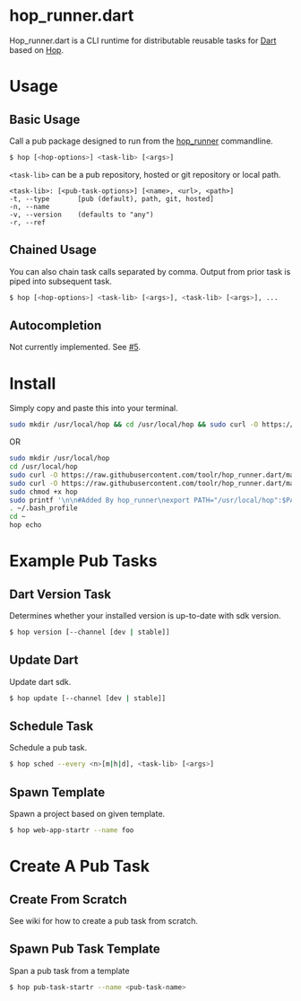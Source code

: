 hop_runner.dart
===============
Hop_runner.dart is a CLI runtime for distributable reusable tasks for [Dart](https://www.dartlang.org) based on [Hop](https://github.com/dart-lang/hop).

# Usage

## Basic Usage
Call a pub package designed to run from the [hop_runner](https://github.com/toolr/hop_runner.dart) commandline.
```bash
$ hop [<hop-options>] <task-lib> [<args>]
```

`<task-lib>` can be a pub repository, hosted or git repository or local path.
```
<task-lib>: [<pub-task-options>] [<name>, <url>, <path>]
-t, --type       [pub (default), path, git, hosted]                                                                                                                                                
-n, --name
-v, --version    (defaults to "any")
-r, --ref 
```

## Chained Usage
You can also chain task calls separated by comma.  Output from prior task is piped into subsequent task.
```bash
$ hop [<hop-options>] <task-lib> [<args>], <task-lib> [<args>], ...
```

## Autocompletion
Not currently implemented.  See [#5](https://github.com/toolr/hop_runner.dart/issues/5).

# Install
Simply copy and paste this into your terminal.
```bash
sudo mkdir /usr/local/hop && cd /usr/local/hop && sudo curl -O https://raw.githubusercontent.com/toolr/hop_runner.dart/master/hop && sudo curl -O https://raw.githubusercontent.com/toolr/hop_runner.dart/master/bin/hopsnapshot && sudo chmod +x hop && sudo printf '\n\n#Added By hop_runner\nexport PATH="/usr/local/hop":$PATH' >> ~/.bash_profile && . ~/.bash_profile && cd ~ && echo "Running: hop echo" && echo "First time takes a while..." && hop echo
```

OR

```bash
sudo mkdir /usr/local/hop
cd /usr/local/hop
sudo curl -O https://raw.githubusercontent.com/toolr/hop_runner.dart/master/hop
sudo curl -O https://raw.githubusercontent.com/toolr/hop_runner.dart/master/bin/hopsnapshot
sudo chmod +x hop
sudo printf '\n\n#Added By hop_runner\nexport PATH="/usr/local/hop":$PATH' >> ~/.bash_profile
. ~/.bash_profile
cd ~
hop echo
```

# Example Pub Tasks
## Dart Version Task
Determines whether your installed version is up-to-date with sdk version.
```bash
$ hop version [--channel [dev | stable]]
```

## Update Dart
Update dart sdk.
```bash
$ hop update [--channel [dev | stable]]
```

## Schedule Task
Schedule a pub task.
```bash
$ hop sched --every <n>[m|h|d], <task-lib> [<args>]
```

## Spawn Template
Spawn a project based on given template.
```bash
$ hop web-app-startr --name foo
```

# Create A Pub Task

## Create From Scratch
See wiki for how to create a pub task from scratch.

## Spawn Pub Task Template
Span a pub task from a template
```bash
$ hop pub-task-startr --name <pub-task-name>
```
